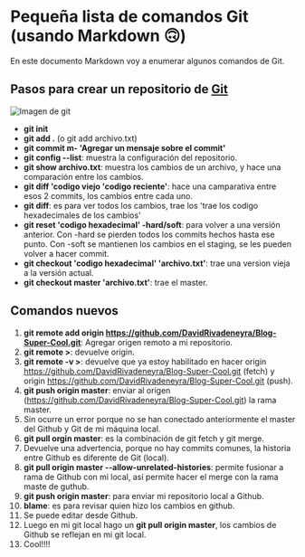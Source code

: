 # Pequeña lista de comandos Git (usando Markdown 🙃)

En este documento Markdown voy a enumerar algunos comandos de Git.

## Pasos para crear un repositorio de [Git]

![Imagen de git][ImgenGit]

* **git init**
* **git add .** (o git add archivo.txt)
* **git commit m- 'Agregar un mensaje sobre el commit'**
* **git config --list**: muestra la configuración del repositorio.
* **git show archivo.txt**: muestra los cambios de un archivo, y hace una comparación entre los cambios.
* **git diff 'codigo viejo 'codigo reciente'**: hace una camparativa entre esos 2 commits, los cambios entre cada uno.
* **git diff**: es para ver todos los cambios, trae los 'trae los codigo hexadecimales de los cambios'
* **git reset 'codigo hexadecimal' -hard/soft**: para volver a una versión anterior. Con -hard se pierden todos los commits hechos hasta ese punto. Con -soft se mantienen los cambios en el staging, se les pueden volver a hacer commit.
* **git checkout 'codigo hexadecimal' 'archivo.txt'**: trae una version vieja a la versión actual.
* **git checkout master 'archivo.txt'**: trae el master.

## Comandos nuevos

1. **git remote add origin https://github.com/DavidRivadeneyra/Blog-Super-Cool.git**: Agregar origen remoto a mi repositorio.
2. **git remote >**: devuelve origin.
3. **git remote -v >**: devuelve que ya estoy habilitado en hacer origin  https://github.com/DavidRivadeneyra/Blog-Super-Cool.git (fetch) y origin  https://github.com/DavidRivadeneyra/Blog-Super-Cool.git (push).
4. **git push origin master**: enviar al origen (https://github.com/DavidRivadeneyra/Blog-Super-Cool.git) la rama master.
5. Sin ocurre un error porque no se han conectado anteriormente el master del Github y Git de mi máquina local.
6. **git pull orgin master**: es la combinación de git fetch y git merge.
7. Devuelve una advertencia, porque no hay commits comunes, la historia entre Github es diferente de Git (local). 
8. **git pull origin master --allow-unrelated-histories**: permite fusionar a rama de Github con mi local, así permite hacer el merge con la rama maste de guthub.
9. **git push origin master**: para enviar mi repositorio local a Github.
10. **blame**: es para revisar quien hizo los cambios en github.
11. Se puede editar desde Github.
12. Luego en mi git local hago un **git pull origin master**, los cambios de Github se reflejan en mi git local.
13. Cool!!!!


[Git]:https://git-scm.com/
[ImgenGit]:https://git-scm.com/images/logo@2x.png